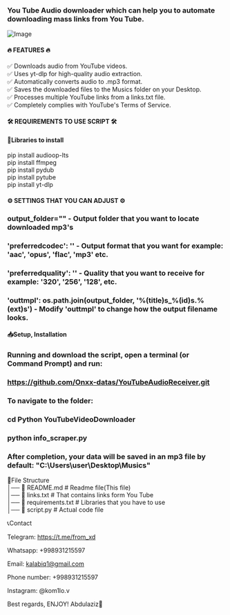 ### You Tube Audio downloader which can help you to automate downloading mass links from You Tube.  


  
![Image](https://github.com/user-attachments/assets/8f3f7005-6c5f-4183-90e0-eae4dc3f0c5c)  


  
#### 🔥 FEATURES 🔥

✅ Downloads audio from YouTube videos.  
✅ Uses yt-dlp for high-quality audio extraction.  
✅ Automatically converts audio to .mp3 format.  
✅ Saves the downloaded files to the Musics folder on your Desktop.  
✅ Processes multiple YouTube links from a links.txt file.  
✅ Completely complies with YouTube's Terms of Service.  

#### 🛠 REQUIREMENTS TO USE SCRIPT 🛠

#### 📕Libraries to install

pip install audioop-lts  
pip install ffmpeg  
pip install pydub  
pip install pytube  
pip install yt-dlp  


#### ⚙ SETTINGS THAT YOU CAN ADJUST ⚙

### output_folder="" - Output folder that you want to locate downloaded mp3's

### 'preferredcodec': '' -  Output format that you want for example: 'aac', 'opus', 'flac', 'mp3' etc.

### 'preferredquality': '' - Quality that you want to receive for example: '320', '256', '128', etc.

### 'outtmpl': os.path.join(output_folder, '%(title)s_%(id)s.%(ext)s') - Modify 'outtmpl' to change how the output filename looks.



#### 📥Setup, Installation

### Running and download the script, open a terminal (or Command Prompt) and run:
### https://github.com/Onxx-datas/YouTubeAudioReceiver.git 

### To navigate to the folder: 
### cd Python YouTubeVideoDownloader  
### python info_scraper.py

### After completion, your data will be saved in an mp3 file by default: "C:\\Users\\user\\Desktop\\Musics"

📜File Structure  
│── 📄 README.md # Readme file(This file)  
│── 📄 links.txt # That contains links form You Tube  
│── 📄 requirements.txt # Libraries that you have to use  
│── 📄 script.py # Actual code file


📞Contact

Telegram: https://t.me/from_xd

Whatsapp: +998931215597

Email: kalabiq1@gmail.com

Phone number: +998931215597

Instagram: @kom1lo.v

Best regards, ENJOY! Abdulaziz🙂
